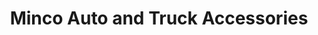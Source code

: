 ---
title: "Minco Auto and Truck Accessories"
url: /tallahassee/minco-auto-and-truck-accessories/
shop: Autoteile
---